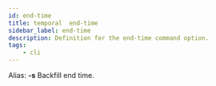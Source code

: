 ```yaml
---
id: end-time
title: temporal  end-time
sidebar_label: end-time
description: Definition for the end-time command option.
tags:
	- cli
---
```


Alias: **-s**
Backfill end time.
